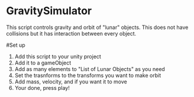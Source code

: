 # GravitySimulator
This script controls gravity and orbit of "lunar" objects. This does not have collisions but it has interaction between every object.

#Set up
1. Add this script to your unity project
2. Add it to a gameObject 
3. Add as many elements to "List of Lunar Objects" as you need 
4. Set the trasnforms to the transforms you want to make orbit 
5. Add mass, velocity, and if you want it to move 
6. Your done, press play!
